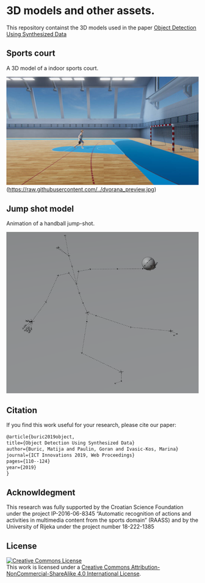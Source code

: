 # 3D models and other assets.
This repository containst the 3D models used in the paper [Object Detection Using Synthesized Data](https://proceedings.ictinnovations.org/2019/paper/517/object-detection-using-synthesized-data)

## Sports court
A 3D model of a indoor sports court.

![Court preview](dvorana_preview.jpg)(https://raw.githubusercontent.com/../dvorana_preview.jpg)

## Jump shot model
Animation of a handball jump-shot.

![Jump-shot preview](jumpshot_preview.png)

## Citation
If you find this work useful for your research, please cite our paper:

    @article{buric2019object,
    title={Object Detection Using Synthesized Data}
    author={Buric, Matija and Paulin, Goran and Ivasic-Kos, Marina}
    journal={ICT Innovations 2019, Web Proceedings}
    pages={110--124}
    year={2019}
    }

## Acknowldegment
This research was fully supported by the Croatian Science Foundation under the project 
IP-2016-06-8345 “Automatic recognition of actions and activities in multimedia content from the sports domain” (RAASS) and by the University of Rijeka under the project number 18-222-1385

## License
<a rel="license" href="http://creativecommons.org/licenses/by-nc-sa/4.0/"><img alt="Creative Commons License" style="border-width:0" src="https://i.creativecommons.org/l/by-nc-sa/4.0/88x31.png" /></a><br />This work is licensed under a <a rel="license" href="http://creativecommons.org/licenses/by-nc-sa/4.0/">Creative Commons Attribution-NonCommercial-ShareAlike 4.0 International License</a>.

